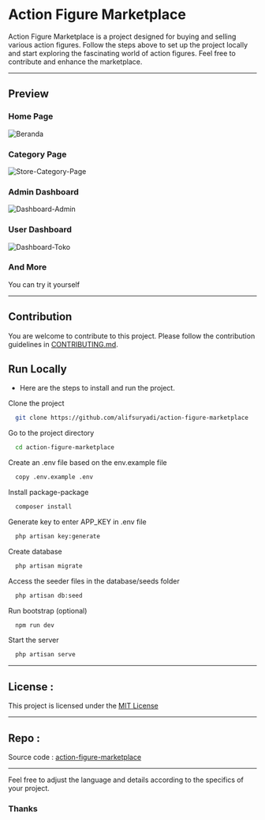 # Action Figure Marketplace

Action Figure Marketplace is a project designed for buying and selling various action figures. Follow the steps above to set up the project locally and start exploring the fascinating world of action figures. Feel free to contribute and enhance the marketplace.

---
## Preview
### Home Page
![Beranda](https://github.com/alifsuryadi/action-figure-marketplace/assets/119511703/591a5f00-77f5-4c32-9fd8-76cbb153f051)

### Category Page
![Store-Category-Page](https://github.com/alifsuryadi/action-figure-marketplace/assets/119511703/aaa5d1d1-334c-46d3-a0fe-c3a014e0458b)

### Admin Dashboard
![Dashboard-Admin](https://github.com/alifsuryadi/action-figure-marketplace/assets/119511703/50b246ea-5e17-408b-8930-b0f1a7e61f0e)

### User Dashboard
![Dashboard-Toko](https://github.com/alifsuryadi/action-figure-marketplace/assets/119511703/1c27245a-c76a-4a62-9feb-c7b8cb883c69)

### And More
You can try it yourself


---
## Contribution

You are welcome to contribute to this project. Please follow the contribution guidelines in [CONTRIBUTING.md](CONTRIBUTING.md).


## Run Locally
- Here are the steps to install and run the project.

Clone the project

```bash
  git clone https://github.com/alifsuryadi/action-figure-marketplace
```

Go to the project directory

```bash
  cd action-figure-marketplace
```

Create an .env file based on the env.example file

```bash
  copy .env.example .env
```

Install package-package

```bash
  composer install
```

Generate key to enter APP_KEY in .env file

```bash
  php artisan key:generate
```

Create database

```bash
  php artisan migrate
```

Access the seeder files in the database/seeds folder

```bash
  php artisan db:seed
```

Run bootstrap (optional)

```bash
  npm run dev
```

Start the server

```bash
  php artisan serve
```

---
## License :
This project is licensed under the [MIT License](LICENSE)

---
## Repo :
Source code : [action-figure-marketplace](https://github.com/alifsuryadi/action-figure-marketplace)

---
Feel free to adjust the language and details according to the specifics of your project.

### Thanks
